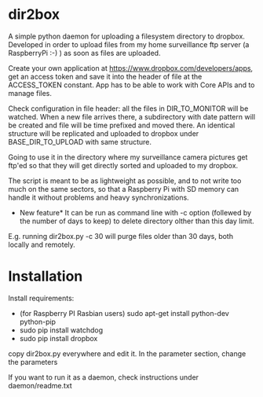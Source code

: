 dir2box
=======

A simple python daemon for uploading a filesystem directory to dropbox. Developed in order to upload files from my home 
surveillance ftp server (a RaspberryPi :-) ) as soon as files are uploaded.

Create your own application at https://www.dropbox.com/developers/apps, get an access token and save it into the header
of file at the ACCESS_TOKEN constant. App has to be able to work with Core APIs and to manage files.

Check configuration in file header: all the files in DIR_TO_MONITOR will be watched. When a new file arrives there, a
subdirectory with date pattern will be created and file will be time prefixed and moved there. An identical structure
will be replicated and uploaded to dropbox under BASE_DIR_TO_UPLOAD with same structure.

Going to use it in the directory where my surveillance camera pictures get ftp'ed so that they will get directly sorted
and uploaded to my dropbox.

The script is meant to be as lightweight as possible, and to not write too much on the same sectors, so that a
Raspberry Pi with SD memory can handle it without problems and heavy synchronizations.

* New feature* It can be run as command line with -c option (follewed by the number of days to keep) to delete directory
 olther than this day limit.

E.g. running dir2box.py -c 30 will purge files older than 30 days, both locally and remotely.


Installation
=======

Install requirements:
 * (for Raspberry PI Rasbian users) sudo apt-get install python-dev python-pip
 * sudo pip install watchdog
 * sudo pip install dropbox

copy dir2box.py everywhere and edit it. In the parameter section, change the parameters

If you want to run it as a daemon, check instructions under daemon/readme.txt






